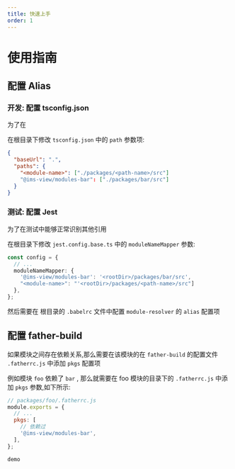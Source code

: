 ```yaml
---
title: 快速上手
order: 1
---
```


# 使用指南

## 配置 Alias

### 开发: 配置 tsconfig.json

为了在

在根目录下修改 `tsconfig.json` 中的 `path` 参数项:

```json
{
  "baseUrl": ".",
  "paths": {
    "<module-name>": ["./packages/<path-name>/src"]
    "@ims-view/modules-bar": ["./packages/bar/src"]
  }
}
```

### 测试: 配置 Jest

为了在测试中能够正常识别其他引用

在根目录下修改 `jest.config.base.ts` 中的 `moduleNameMapper` 参数:

```typescript
const config = {
  // ...
  moduleNameMapper: {
    '@ims-view/modules-bar': '<rootDir>/packages/bar/src',
    "<module-name>": "'<rootDir>/packages/<path-name>/src"]
  },
};
```

然后需要在 根目录的 `.babelrc` 文件中配置 `module-resolver` 的 `alias` 配置项

## 配置 father-build

如果模块之间存在依赖关系,那么需要在该模块的在 `father-build` 的配置文件 `.fatherrc.js` 中添加 `pkgs` 配置项

例如模块 `foo` 依赖了 `bar` , 那么就需要在 foo 模块的目录下的 `.fatherrc.js` 中添加 `pkgs` 参数,如下所示:

```js
// packages/foo/.fatherrc.js
module.exports = {
  // ...
  pkgs: [
    // 依赖过
    '@ims-view/modules-bar',
  ],
};
```

<code src='./demo.tsx'>demo</code>
